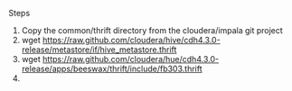 Steps

1. Copy the common/thrift directory from the cloudera/impala git project
2. wget https://raw.github.com/cloudera/hive/cdh4.3.0-release/metastore/if/hive_metastore.thrift
3. wget https://raw.github.com/cloudera/hue/cdh4.3.0-release/apps/beeswax/thrift/include/fb303.thrift
4. 
